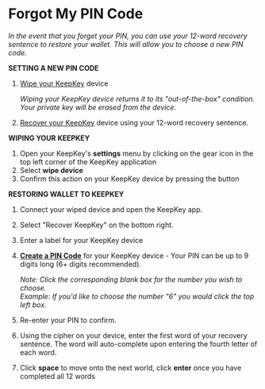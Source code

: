 # Forgot My PIN Code

_In the event that you forget your PIN, you can use your 12-word recovery sentence to restore your wallet. This will allow you to choose a new PIN code._

  

**SETTING A NEW PIN CODE**

  

1.  [Wipe your KeepKey](https://coinstop.kayako.com/article/186-how-to-wipe-keepkey-device) device  
      
    _Wiping your KeepKey device returns it to its "out-of-the-box" condition. Your private key will be erased from the device._
2.  [Recover your KeepKey](https://coinstop.kayako.com/article/187-how-to-restore-wallet-to-keepkey) device using your 12-word recovery sentence.

**WIPING YOUR KEEPKEY**

  

1.  Open your KeepKey's **settings** menu by clicking on the gear icon in the top left corner of the KeepKey application
2.  Select **wipe device**
3.  Confirm this action on your KeepKey device by pressing the button

**RESTORING WALLET TO KEEPKEY**

  

1.  Connect your wiped device and open the KeepKey app.
2.  Select "Recover KeepKey" on the bottom right.
3.  Enter a label for your KeepKey device
4.  **[Create a PIN Code](https://coinstop.kayako.com/article/188-how-to-change-your-pin-code-on-a-keepkey)** for your KeepKey device - Your PIN can be up to 9 digits long (6+ digits recommended).  
      
    _Note: Click the corresponding blank box for the number you wish to choose.  
    Example: If you'd like to choose the number "6" you would click the top left box._
5.  Re-enter your PIN to confirm.
6.  Using the cipher on your device, enter the first word of your recovery sentence. The word will auto-complete upon entering the fourth letter of each word.  
      
    
7.  Click **space** to move onto the next world, click **enter** once you have completed all 12 words